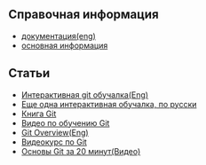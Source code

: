 ## Справочная информация
- <a href="https://git-scm.com/docs">документация(eng)</a>
- <a href="https://github.github.com/training-kit/downloads/ru/github-git-cheat-sheet/">основная информация</a>

## Статьи
- <a href="https://try.github.io/levels/1/challenges/2">Интерактивная git обучалка(Eng)</a>
- <a href="https://learngitbranching.js.org/">Еще одна интерактивная обучалка, по русски</a>
- <a href="https://git-scm.com/book/ru/v2">Книга Git</a>
- <a href="https://www.youtube.com/playlist?list=PLIU76b8Cjem5B3sufBJ_KFTpKkMEvaTQR">Видео по обучению Git</a>
- <a href="https://blog.interlinked.org/tutorials/git.html">Git Overview(Eng)</a>
- <a href="https://geekbrains.ru/gitstart">Видеокурс по Git</a>
- <a href="https://www.youtube.com/watch?v=TMeZGvtQnT8">Основы Git за 20 минут(Видео)</a>